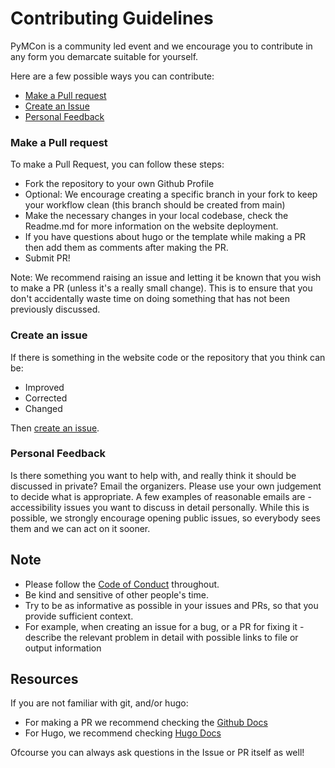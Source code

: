 # Contributing Guidelines

PyMCon is a community led event and we encourage you to contribute in any form you demarcate suitable for yourself.

Here are a few possible ways you can contribute:

- [Make a Pull request](###-Make-a-Pull-Request)
- [Create an Issue](###-Create-an-Issue)
- [Personal Feedback](###-Personal-Feedback)


### Make a Pull request

To make a Pull Request, you can follow these steps:
- Fork the repository to your own Github Profile
- Optional: We encourage creating a specific branch in your fork to keep your workflow clean (this branch should be created from main)
- Make the necessary changes in your local codebase, check the Readme.md for more information on the website deployment.
- If you have questions about hugo or the template while making a PR then add them as comments after making the PR.
- Submit PR!

Note: We recommend raising an issue and letting it be known that you wish to make a PR (unless it's a really small change).
This is to ensure that you don't accidentally waste time on doing something that has not been previously discussed.


### Create an issue

If there is something in the website code or the repository that you think can be:
- Improved
- Corrected
- Changed

Then [create an issue](https://github.com/pymc-devs/pymcon_web_series/issues/new/choose).

### Personal Feedback

Is there something you want to help with, and really think it should be discussed in private? Email the organizers. 
Please use your own judgement to decide what is appropriate. 
A few examples of reasonable emails are - accessibility issues you want to discuss in detail personally.
While this is possible, we strongly encourage opening public issues, so everybody sees them and we can act on it sooner.

## Note

- Please follow the [Code of Conduct](https://pymcon.com/codeofconduct/) throughout. 
- Be kind and sensitive of other people's time. 
- Try to be as informative as possible in your issues and PRs, so that you provide sufficient context. 
- For example, when creating an issue for a bug, or a PR for fixing it - 
  describe the relevant problem in detail with possible links to file or output information

## Resources

If you are not familiar with git, and/or hugo: 

- For making a PR we recommend checking the [Github Docs](https://docs.github.com/en/pull-requests/collaborating-with-pull-requests/proposing-changes-to-your-work-with-pull-requests/creating-a-pull-request)
- For Hugo, we recommend checking [Hugo Docs](https://gohugo.io/documentation/)

Ofcourse you can always ask questions in the Issue or PR itself as well!

